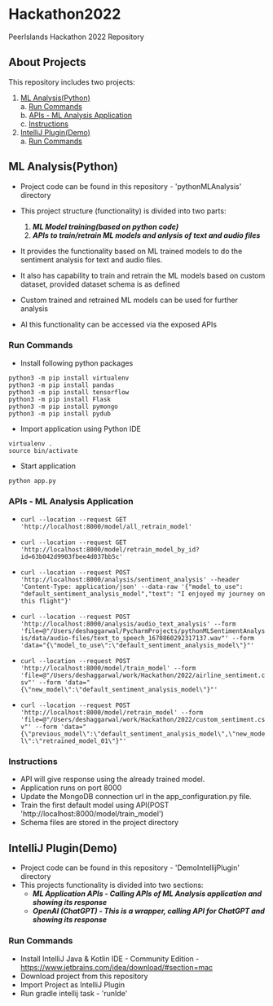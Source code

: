 # Hackathon2022
PeerIslands Hackathon 2022 Repository

## About Projects
This repository includes two projects:
1. [ML Analysis(Python)](https://github.com/ms143desh/Hackathon2022#ml-analysispython)<br/>
  a. [Run Commands](https://github.com/ms143desh/Hackathon2022#run-commands)<br/>
  b. [APIs - ML Analysis Application](https://github.com/ms143desh/Hackathon2022#apis---ml-analysis-application)<br/>
  c. [Instructions](https://github.com/ms143desh/Hackathon2022#instructions)<br/>
2. [IntelliJ Plugin(Demo)](https://github.com/ms143desh/Hackathon2022#intellij-plugindemo)<br/>
  a. [Run Commands](https://github.com/ms143desh/Hackathon2022#run-commands-1)

## ML Analysis(Python)
- Project code can be found in this repository - 'pythonMLAnalysis' directory
- This project structure (functionality) is divided into two parts:
  1. ***ML Model training(based on python code)***
  2. ***APIs to train/retrain ML models and anlysis of text and audio files***

- It provides the functionality based on ML trained models to do the sentiment analysis for text and audio files.
- It also has capability to train and retrain the ML models based on custom dataset, provided dataset schema is as defined
- Custom trained and retrained ML models can be used for further analysis
- Al this functionality can be accessed via the exposed APIs

### Run Commands
- Install following python packages
```
python3 -m pip install virtualenv
python3 -m pip install pandas
python3 -m pip install tensorflow
python3 -m pip install Flask
python3 -m pip install pymongo
python3 -m pip install pydub
```

- Import application using Python IDE
```
virtualenv .
source bin/activate
```

- Start application
```
python app.py
```
### APIs - ML Analysis Application
- ```curl --location --request GET 'http://localhost:8000/model/all_retrain_model'```

- ```curl --location --request GET 'http://localhost:8000/model/retrain_model_by_id?id=63b042d9903fbee4d037bb5c'```

- ```curl --location --request POST 'http://localhost:8000/analysis/sentiment_analysis' --header 'Content-Type: application/json' --data-raw '{"model_to_use": "default_sentiment_analysis_model","text": "I enjoyed my journey on this flight"}'```
- ```curl --location --request POST 'http://localhost:8000/analysis/audio_text_analysis' --form 'file=@"/Users/deshaggarwal/PycharmProjects/pythonMLSentimentAnalysis/data/audio-files/text_to_speech_1670860292317137.wav"' --form 'data="{\"model_to_use\":\"default_sentiment_analysis_model\"}"'```
- ```curl --location --request POST 'http://localhost:8000/model/train_model' --form 'file=@"/Users/deshaggarwal/work/Hackathon/2022/airline_sentiment.csv"' --form 'data="{\"new_model\":\"default_sentiment_analysis_model\"}"'```
- ```curl --location --request POST 'http://localhost:8000/model/retrain_model' --form 'file=@"/Users/deshaggarwal/work/Hackathon/2022/custom_sentiment.csv"' --form 'data="{\"previous_model\":\"default_sentiment_analysis_model\",\"new_model\":\"retrained_model_01\"}"'```

### Instructions
- API will give response using the already trained model.
- Application runs on port 8000
- Update the MongoDB connection url in the app_configuration.py file.
- Train the first default model using API(POST 'http://localhost:8000/model/train_model')
- Schema files are stored in the project directory

## IntelliJ Plugin(Demo)
- Project code can be found in this repository - 'DemoIntellijPlugin' directory
- This projects functionality is divided into two sections:
  - ***ML Application APIs - Calling APIs of ML Analysis application and showing its response***
  - ***OpenAI (ChatGPT) - This is a wrapper, calling API for ChatGPT and showing its response***

### Run Commands
- Install IntelliJ Java & Kotlin IDE - Community Edition - https://www.jetbrains.com/idea/download/#section=mac
- Download project from this repository
- Import Project as IntelliJ Plugin
- Run gradle intellij task - 'runIde'
